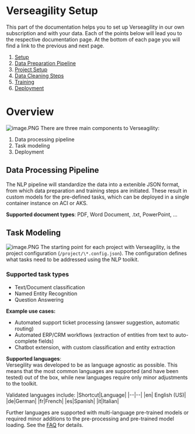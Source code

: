 # Verseagility Setup
This part of the documentation helps you to set up Verseagility in our own subscription and with your data. Each of the points below will lead you to the respective documentation page. At the bottom of each page you will find a link to the previous and next page.

1. [Setup](01%20-%20Verseagility%20Setup.md)
2. [Data Preparation Pipeline](02%20-%20Data%20Preparation%20Pipeline.md)
2. [Project Setup](03%20-%20Project%20Setup.md)
3. [Data Cleaning Steps](04%20-%20Data%20Cleaning%20Steps.md)
4. [Training](05%20-%20Training.md)
5. [Deployment](06%20-%20Deployment.md)

# Overview
![image.PNG](../.attachments/architecture-verseagility-v1-2.PNG)
There are three main components to Verseagility:
1. Data processing pipeline
1. Task modeling
1. Deployment

## Data Processing Pipeline
The NLP pipeline will standardize the data into a extenible JSON format, from which data preparation and training steps are initiated. These result in custom models for the pre-defined tasks, which can be deployed in a single container instance on ACI or AKS.

**Supported document types**: PDF, Word Document, .txt, PowerPoint, ...

## Task Modeling
![image.PNG](../.attachments/mlflow-verseagility-v1.PNG)
The starting point for each project with Verseagility, is the project configuration (`/project/\*.config.json`). The configuration defines what tasks need to be addressed using the NLP toolkit.

### Supported task types
- Text/Document classification
- Named Entity Recognition
- Question Answering

**Example use cases:**
- Automated support ticket processing (answer suggestion, automatic routing)
- Automated ERP/CRM workflows (extraction of entities from text to auto-complete fields)
- Chatbot extension, with custom classification and entity extraction

**Supported languages**:<br>
Versegility was developed to be as language agnostic as possible. This means that the most common languages are supported (and have been tested) out of the box, while new languages require only minor adjustments to the toolkit.

Validated languages include:
|Shortcut|Language|
|--|--|
|en| English (US)|
|de|German|
|fr|French|
|es|Spanish|
|it|Italian|

Further languages are supported with multi-language pre-trained models or required minor additions to the pre-processing and pre-trained model loading. See the [FAQ](FAQ.md) for details.
